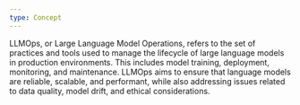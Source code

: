 ```yaml
---
type: Concept
---
```


LLMOps, or Large Language Model Operations, refers to the set of practices and tools used to manage the lifecycle of large language models in production environments. This includes model training, deployment, monitoring, and maintenance. LLMOps aims to ensure that language models are reliable, scalable, and performant, while also addressing issues related to data quality, model drift, and ethical considerations.